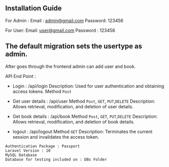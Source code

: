 ## Installation Guide
For Admin : 
Email : admin@gmail.com
Password: 123456

For User:
Email: user@gmail.com
Password : 123456

## The default migration sets the usertype as admin.

After goes through the frontend admin can add user and book.

API End Point :
* Login : /api/login
Description: Used for user authentication and obtaining access tokens.
Method ```Post```


* Get user details : /api/user 
Method ```Post```, ```GET```, ```PUT```,```DELETE```
Description: Allows retrieval, modification, and deletion of user details.


* Get book details : /api/book
Method ```Post```, ```GET```, ```PUT```,```DELETE```
Description: Allows retrieval, modification, and deletion of book details.

* logout : /api/logout
Method ```GET```
Description: Terminates the current session and invalidates the access token.

```
Authentication Package : Passport
Laravel Version : 10
MySQL Database
Database for testing included on : DBs Folder
```
